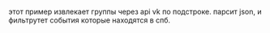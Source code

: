 этот пример извлекает группы через api vk по подстроке. 
парсит json, и фильтрутет события которые находятся в спб. 

